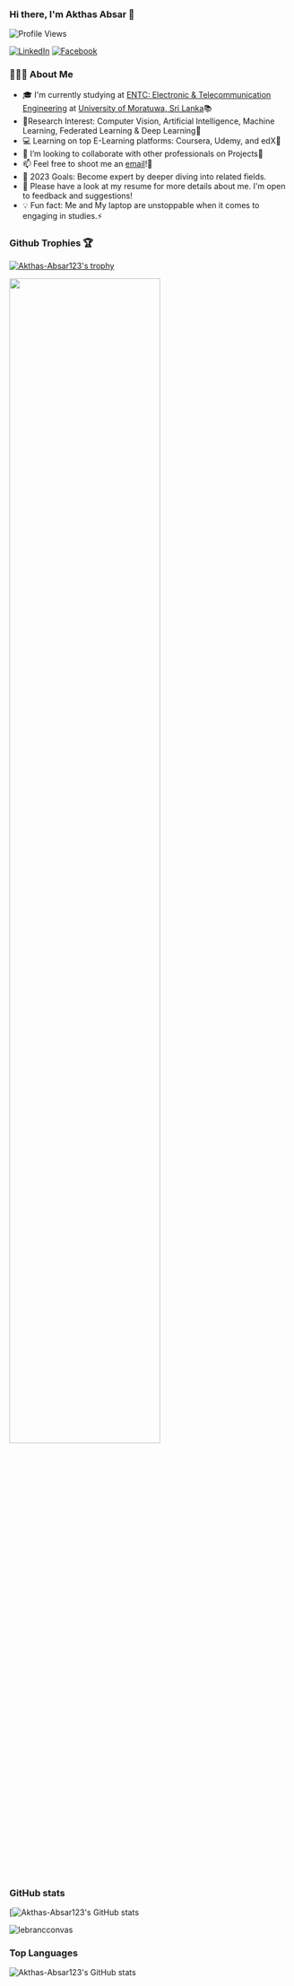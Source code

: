 ### Hi there, I'm Akthas Absar 👋

![Profile Views](https://komarev.com/ghpvc/?username=Akthas-Absar123&style=flat-square&color=blueviolet)

[![LinkedIn](https://img.shields.io/badge/LinkedIn-Connect-blue?logo=linkedin&style=flat-square&link=https://www.linkedin.com/in/akthas-absar-94a618223/)](https://www.linkedin.com/in/mb-shihab-aaqil-ahamed-094508215/)
[![Facebook](https://img.shields.io/badge/Facebook-Follow-blue?logo=facebook&style=flat-square&link=https://www.facebook.com/YOUR_USERNAME/)](https://www.facebook.com/profile.php?id=100007401003419)

### 👨🏻‍💻 About Me

- 🎓 I'm currently studying at [ENTC: Electronic & Telecommunication Engineering](https://ent.uom.lk/) at [University of Moratuwa, Sri Lanka](https://www.mrt.ac.lk/)📚
- 🌱Research Interest: Computer Vision, Artificial Intelligence, Machine Learning, Federated Learning & Deep Learning🤖 
- 💻 Learning on top E-Learning platforms: Coursera, Udemy, and edX📖
- 👯 I’m looking to collaborate with other professionals on Projects🤝
- 📫 Feel free to shoot me an [email](mailto:miakthasabsar288@gmail.com)!🧠
- 🥅 2023 Goals: Become expert by deeper diving into related fields.
- 📄 Please have a look at my resume for more details about me. I'm open to feedback and suggestions!
- 💡 Fun fact: Me and My laptop are unstoppable when it comes to engaging in studies.⚡

### Github Trophies 🏆

[![Akthas-Absar123's trophy](https://github-profile-trophy.vercel.app/?username=Akthas-Absar123&theme=dracula)](https://github.com/Akthas-Absar123)

<img align="center" width="73%" src="https://github-profile-summary-cards.vercel.app/api/cards/profile-details?username=Akthas-Absar123&line_height=21&theme=dracula"> 

### GitHub stats

[![Akthas-Absar123's GitHub stats](https://github-readme-stats.vercel.app/api?username=Akthas-Absar123&theme=dracula&show_icons=true)


<p><img align="center" src="https://github-readme-streak-stats.herokuapp.com/?user=Akthas-Absar123&theme=dracula&" alt="lebrancconvas" /></p> 

### Top Languages

![Akthas-Absar123's GitHub stats](https://github-readme-stats.vercel.app/api?username=Akthas-Absar123&show_icons=true&theme=radical)


